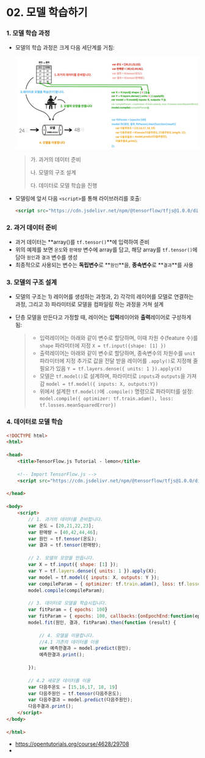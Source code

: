# 02. 모델 학습하기

### 1. 모델 학습 과정

- 모델의 학습 과정은 크게 다음 세단계를 거침:

  ![](modeling.png)

  > 가. 과거의 데이터 준비
  >
  > 나. 모델의 구조 설계
  >
  > 다. 데이터로 모델 학습을 진행
  
- 모델링에 앞서 다음 `<script>`를 통해 라이브러리를 호출:

  ```html
  <script src="https://cdn.jsdelivr.net/npm/@tensorflow/tfjs@1.0.0/dist/tf.min.js"></script>
  ```

### 2. 과거 데이터 준비

- 과거 데이터는 **array()를 `tf.tensor()`**에 입력하여 준비
- 위의 예제를 보면 `온도`와 `판매량` 변수에 array를 담고, 해당 array를 `tf.tensor()`에 담아 `원인`과 `결과` 변수를 생성
- 최종적으로 사용되는 변수는 **독립변수**로 **`원인`**을, **종속변수**로 **`결과`**를 사용

### 3. 모델의 구조 설계

- 모델의 구조는 1) 레이어를 생성하는 과정과, 2) 각각의 레이어를 모델로 연결하는 과정, 그리고 3) 파라미터로 모델을 컴파일링 하는 과정을 거쳐 설계

- 단층 모델을 만든다고 가정할 때, 레이어는 **입력**레이어와 **출력**레이어로 구성하게 됨:

  > - 입력레이어는 아래와 같이 변수로 할당하며, 이때 차원 수(feature 수)를 `shape` 파라미터에 지정
  >   `X = tf.input({shape: [1] })`
  > - 출력레이어는 아래와 같이 변수로 할당하며, 종속변수의 차원수를 `unit` 파라미터에 지정
  >   추가로 값을 전달 받을 레이어를 `.apply()`로 지정해 줄 필요가 있음
  >   `Y = tf.layers.dense({ units: 1 }).apply(X)`
  > - 모델은 `tf.model()`로 설계하며, 파라미터로 `inputs`과 `outputs`을 가져감
  >   `model = tf.model({ inputs: X, outputs:Y})`
  > - 위에서 설계한 `tf.model()`에 `.compile()` 명령으로 파라미터를 설정:
  >   `model.compile({ optimizer: tf.train.adam(), loss: tf.losses.meanSquaredError})`

### 4. 데이터로 모델 학습



```html
<!DOCTYPE html>
<html>
 
<head>
    <title>TensorFlow.js Tutorial - lemon</title>
 
    <!-- Import TensorFlow.js -->
    <script src="https://cdn.jsdelivr.net/npm/@tensorflow/tfjs@1.0.0/dist/tf.min.js"></script>
     
</head>
 
<body>
    <script>
        // 1. 과거의 데이터를 준비합니다. 
        var 온도 = [20,21,22,23];
        var 판매량 = [40,42,44,46];
        var 원인 = tf.tensor(온도);
        var 결과 = tf.tensor(판매량);
 
        // 2. 모델의 모양을 만듭니다. 
        var X = tf.input({ shape: [1] });
        var Y = tf.layers.dense({ units: 1 }).apply(X);
        var model = tf.model({ inputs: X, outputs: Y });
        var compileParam = { optimizer: tf.train.adam(), loss: tf.losses.meanSquaredError }
        model.compile(compileParam);
 
        // 3. 데이터로 모델을 학습시킵니다. 
        var fitParam = { epochs: 100} 
        var fitParam = { epochs: 100, callbacks:{onEpochEnd:function(epoch, logs){console.log('epoch', epoch, logs);}}} // loss 추가 예제
        model.fit(원인, 결과, fitParam).then(function (result) {
             
            // 4. 모델을 이용합니다. 
            //4.1 기존의 데이터를 이용
            var 예측한결과 = model.predict(원인);
            예측한결과.print();
 
        });  
 
        // 4.2 새로운 데이터를 이용
        var 다음주온도 = [15,16,17, 18, 19]
        var 다음주원인 = tf.tensor(다음주온도);
        var 다음주결과 = model.predict(다음주원인);
        다음주결과.print();
    </script>
</body>
 
</html>
```



- https://opentutorials.org/course/4628/29708
- 

